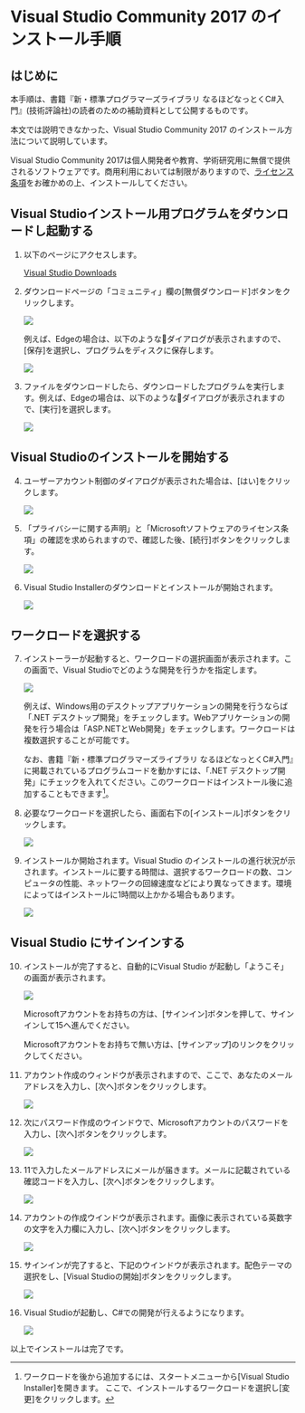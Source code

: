 # Visual Studio Community 2017 のインストール手順

## はじめに

本手順は、書籍『新・標準プログラマーズライブラリ なるほどなっとくC#入門』(技術評論社)の読者のための補助資料として公開するものです。

本文では説明できなかった、Visual Studio Community 2017 のインストール方法について説明しています。

Visual Studio Community 2017は個人開発者や教育、学術研究用に無償で提供されるソフトウェアです。商用利用においては制限がありますので、<a href="https://visualstudio.microsoft.com/ja/license-terms/mlt553321/" target="_blank">ライセンス条項</a>をお確かめの上、インストールしてください。

## Visual Studioインストール用プログラムをダウンロードし起動する

1. 以下のページにアクセスします。

    <a href="https://visualstudio.microsoft.com/ja/downloads" target="_blank">Visual Studio Downloads</a>

2. ダウンロードページの「コミュニティ」欄の\[無償ダウンロード\]ボタンをクリックします。

    ![](images/2017/vsinstall01.png)

    例えば、Edgeの場合は、以下のようなダイアログが表示されますので、\[保存\]を選択し、プログラムをディスクに保存します。

    ![](images/2017/vsinstall02.png)

3. ファイルをダウンロードしたら、ダウンロードしたプログラムを実行します。例えば、Edgeの場合は、以下のようなダイアログが表示されますので、\[実行\]を選択します。

    ![](images/2017/vsinstall03.png)

## Visual Studioのインストールを開始する

4. ユーザーアカウント制御のダイアログが表示された場合は、\[はい\]をクリックします。

    ![](images/2017/vsinstall04.png)


6. 「プライバシーに関する声明」と「Microsoftソフトウェアのライセンス条項」の確認を求められますので、確認した後、\[続行\]ボタンをクリックします。

    ![](images/2017/vsinstall05.png)

7. Visual Studio Installerのダウンロードとインストールが開始されます。

    ![](images/2017/vsinstall06.png)

## ワークロードを選択する

7. インストーラーが起動すると、ワークロードの選択画面が表示されます。この画面で、Visual Studioでどのような開発を行うかを指定します。

    ![](images/2017/vsinstall07.png)

   例えば、Windows用のデスクトップアプリケーションの開発を行うならば「.NET デスクトップ開発」をチェックします。Webアプリケーションの開発を行う場合は「ASP.NETとWeb開発」をチェックします。ワークロードは複数選択することが可能です。 

   なお、書籍『新・標準プログラマーズライブラリ なるほどなっとくC#入門』に掲載されているプログラムコードを動かすには、「.NET デスクトップ開発」にチェックを入れてください。このワークロードはインストール後に追加することもできます[^1]。
   
8. 必要なワークロードを選択したら、画面右下の\[インストール\]ボタンをクリックします。

    ![](images/2017/vsinstall08.png)

 
9. インストールか開始されます。Visual Studio のインストールの進行状況が示されます。インストールに要する時間は、選択するワークロードの数、コンピュータの性能、ネットワークの回線速度などにより異なってきます。環境によってはインストールに1時間以上かかる場合もあります。

    ![](images/2017/vsinstall09.png)

## Visual Studio にサインインする

10. インストールが完了すると、自動的にVisual Studio が起動し「ようこそ」の画面が表示されます。

    ![](images/2017/vsinstall10.png)

    Microsoftアカウントをお持ちの方は、\[サインイン\]ボタンを押して、サインインして15へ進んでください。

    Microsoftアカウントをお持ちで無い方は、\[サインアップ\]のリンクをクリックしてください。

11. アカウント作成のウィンドウが表示されますので、ここで、あなたのメールアドレスを入力し、\[次へ\]ボタンをクリックします。

    ![](images/2017/vsinstall11.png)

12. 次にパスワード作成のウインドウで、Microsoftアカウントのパスワードを入力し、\[次へ\]ボタンをクリックします。

    ![](images/2017/vsinstall12.png)


13. 11で入力したメールアドレスにメールが届きます。メールに記載されている確認コードを入力し、\[次へ\]ボタンをクリックします。

    ![](images/2017/vsinstall13.png)

14. アカウントの作成ウインドウが表示されます。画像に表示されている英数字の文字を入力欄に入力し、\[次へ\]ボタンをクリックします。

    ![](images/2017/vsinstall14.png)


15. サインインが完了すると、下記のウインドウが表示されます。配色テーマの選択をし、\[Visual Studioの開始\]ボタンをクリックします。

    ![](images/2017/vsinstall15.png)

16. Visual Studioが起動し、C#での開発が行えるようになります。

    ![](images/2017/vsinstall16.png)

以上でインストールは完了です。

[^1]: ワークロードを後から追加するには、スタートメニューから\[Visual Studio Installer\]を開きます。 ここで、インストールするワークロードを選択し\[変更\]をクリックします。
